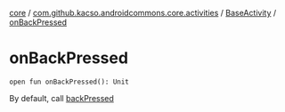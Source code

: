 [core](../../index.md) / [com.github.kacso.androidcommons.core.activities](../index.md) / [BaseActivity](index.md) / [onBackPressed](.)

# onBackPressed

`open fun onBackPressed(): Unit`

By default, call [backPressed](back-pressed.md)


